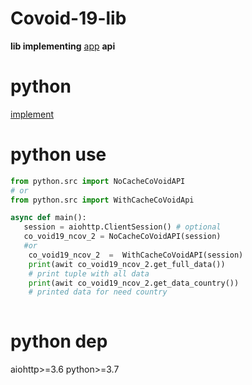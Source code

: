 # Covoid-19-lib
__lib implementing__ [app](https://coronavirus-19-api.herokuapp.com/) __api__
# python
[implement](https://github.com/dark0ghost/Covoid-19-lib/tree/master/python/src)
# python use
```python
from python.src import NoCacheCoVoidAPI
# or 
from python.src import WithCacheCoVoidApi

async def main():
   session = aiohttp.ClientSession() # optional
   co_void19_ncov_2 = NoCacheCoVoidAPI(session)
   #or 
    co_void19_ncov_2  =  WithCacheCoVoidAPI(session)
    print(awit co_void19_ncov_2.get_full_data())
    # print tuple with all data
    print(awit co_void19_ncov_2.get_data_country())
    # printed data for need country
    
```
# python dep
aiohttp>=3.6
python>=3.7

